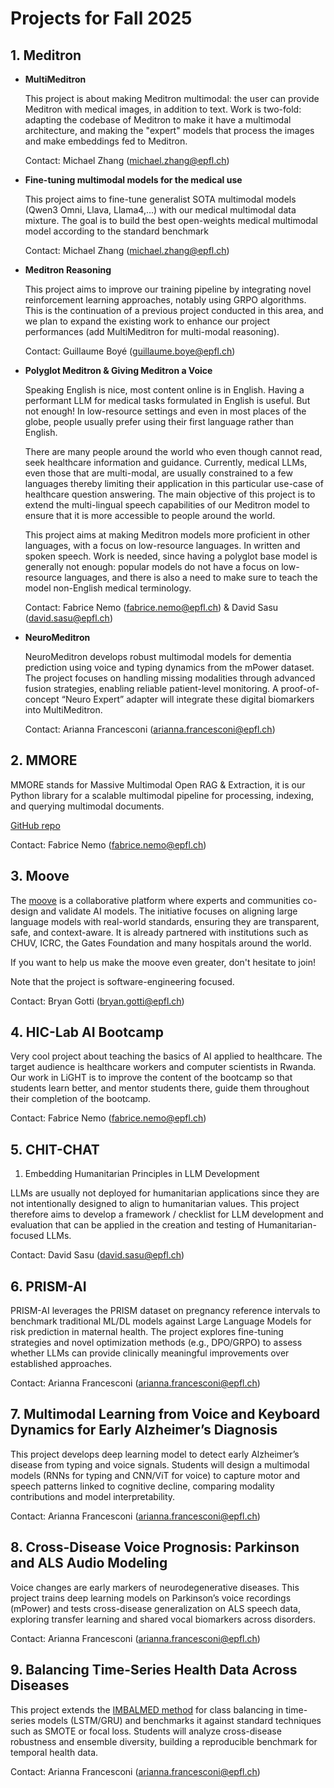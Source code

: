 # Projects for Fall 2025

## 1. Meditron

- **MultiMeditron**

  This project is about making Meditron multimodal: the user can provide Meditron with medical images, in addition to text. Work is two-fold: adapting the codebase of Meditron to make it have a multimodal architecture, and making the "expert" models that process the images and make embeddings fed to Meditron.

  Contact: Michael Zhang (michael.zhang@epfl.ch)

- **Fine-tuning multimodal models for the medical use**

  This project aims to fine-tune generalist SOTA multimodal models (Qwen3 Omni, Llava, Llama4,...) with our medical multimodal data mixture. The goal is to build the best open-weights medical multimodal model according to the standard benchmark

  Contact: Michael Zhang (michael.zhang@epfl.ch)

- **Meditron Reasoning**

  This project aims to improve our training pipeline by integrating novel reinforcement learning approaches, notably using GRPO algorithms. This is the continuation of a previous project conducted in this area, and we plan to expand the existing work to enhance our project performances (add MultiMeditron for multi-modal reasoning).

  Contact: Guillaume Boyé (guillaume.boye@epfl.ch)

- **Polyglot Meditron & Giving Meditron a Voice**

  Speaking English is nice, most content online is in English. Having a performant LLM for medical tasks formulated in English is useful. But not enough! In low-resource settings and even in most places of the globe, people usually prefer using their first language rather than English.

  There are many people around the world who even though cannot read, seek healthcare information and guidance. Currently, medical LLMs, even those that are multi-modal, are usually constrained to a few languages thereby limiting their application in this particular use-case of healthcare question answering. The main objective of this project is to extend the multi-lingual speech capabilities of our Meditron model to ensure that it is more accessible to people around the world.

  This project aims at making Meditron models more proficient in other languages, with a focus on low-resource languages. In written and spoken speech. Work is needed, since having a polyglot base model is generally not enough: popular models do not have a focus on low-resource languages, and there is also a need to make sure to teach the model non-English medical terminology.

  Contact: Fabrice Nemo (fabrice.nemo@epfl.ch) & David Sasu (david.sasu@epfl.ch)

- **NeuroMeditron**

  NeuroMeditron develops robust multimodal models for dementia prediction using voice and typing dynamics from the mPower dataset. The project focuses on handling missing modalities through advanced fusion strategies, enabling reliable patient-level monitoring. A proof-of-concept “Neuro Expert” adapter will integrate these digital biomarkers into MultiMeditron.

  Contact: Arianna Francesconi (arianna.francesconi@epfl.ch)

## 2. MMORE

  MMORE stands for Massive Multimodal Open RAG & Extraction, it is our Python library for a scalable multimodal pipeline for processing, indexing, and querying multimodal documents.

  [GitHub repo](https://github.com/swiss-ai/mmore)

  Contact: Fabrice Nemo (fabrice.nemo@epfl.ch)

## 3. Moove

  The [moove](https://jointhemoove.org) is a collaborative platform where experts and communities co-design and validate AI models. The initiative focuses on aligning large language models with real-world standards, ensuring they are transparent, safe, and context-aware. It is already partnered with institutions such as CHUV, ICRC, the Gates Foundation and many hospitals around the world.

  If you want to help us make the moove even greater, don't hesitate to join!

  Note that the project is software-engineering focused.

Contact: Bryan Gotti (bryan.gotti@epfl.ch)

## 4. HIC-Lab AI Bootcamp

Very cool project about teaching the basics of AI applied to healthcare. The target audience is healthcare workers and computer scientists in Rwanda. Our work in LiGHT is to improve the content of the bootcamp so that students learn better, and mentor students there, guide them throughout their completion of the bootcamp.

Contact: Fabrice Nemo (fabrice.nemo@epfl.ch)

## 5. CHIT-CHAT
1. Embedding Humanitarian Principles in LLM Development

LLMs are usually not deployed for humanitarian applications since they are not intentionally designed to align to humanitarian values. This project therefore aims to develop a framework / checklist for LLM development and evaluation that can be applied in the creation and testing of Humanitarian-focused LLMs.

Contact: David Sasu (david.sasu@epfl.ch)

## 6. PRISM-AI

PRISM-AI leverages the PRISM dataset on pregnancy reference intervals to benchmark traditional ML/DL models against Large Language Models for risk prediction in maternal health. The project explores fine-tuning strategies and novel optimization methods (e.g., DPO/GRPO) to assess whether LLMs can provide clinically meaningful improvements over established approaches.

Contact: Arianna Francesconi (arianna.francesconi@epfl.ch)

## 7. Multimodal Learning from Voice and Keyboard Dynamics for Early Alzheimer’s Diagnosis

This project develops deep learning model to detect early Alzheimer’s disease from typing and voice signals. Students will design a multimodal models (RNNs for typing and CNN/ViT for voice) to capture motor and speech patterns linked to cognitive decline, comparing modality contributions and model interpretability.

Contact: Arianna Francesconi (arianna.francesconi@epfl.ch)

## 8. Cross-Disease Voice Prognosis: Parkinson and ALS Audio Modeling

Voice changes are early markers of neurodegenerative diseases. This project trains deep learning models on Parkinson’s voice recordings (mPower) and tests cross-disease generalization on ALS speech data, exploring transfer learning and shared vocal biomarkers across disorders.

Contact: Arianna Francesconi (arianna.francesconi@epfl.ch)

## 9. Balancing Time-Series Health Data Across Diseases

This project extends the [IMBALMED method](https://www.sciencedirect.com/science/article/pii/S0895611125000382) for class balancing in time-series models (LSTM/GRU) and benchmarks it against standard techniques such as SMOTE or focal loss. Students will analyze cross-disease robustness and ensemble diversity, building a reproducible benchmark for temporal health data.

Contact: Arianna Francesconi (arianna.francesconi@epfl.ch)


